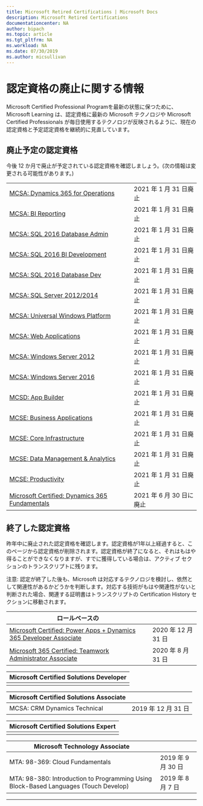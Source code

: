 ```yaml
---
title: Microsoft Retired Certifications | Microsoft Docs
description: Microsoft Retired Certifications
documentationcenter: NA
author: bipach
ms.topic: article
ms.tgt_pltfrm: NA
ms.workload: NA
ms.date: 07/30/2019
ms.author: micsullivan
---
```

# 認定資格の廃止に関する情報

Microsoft Certified Professional Programを最新の状態に保つために、Microsoft Learning は、認定資格に最新の Microsoft テクノロジや Microsoft Certified Professionals が毎日使用するテクノロジが反映されるように、現在の認定資格と予定認定資格を継続的に見直しています。

## 廃止予定の認定資格

今後 12 か月で廃止が予定されている認定資格を確認しましょう。(次の情報は変更される可能性があります。)  

|                                             |                    |
| ---------------------------------------------------------------------------------- | ------------------ |
| [MCSA: Dynamics 365 for Operations](/learn/certifications/mcsa-microsoft-dynamics-365-for-operations) | 2021 年 1 月 31 日廃止 |
| [MCSA: BI Reporting](/learn/certifications/mcsa-bi-reporting) | 2021 年 1 月 31 日廃止 |
| [MCSA: SQL 2016 Database Admin](/learn/certifications/mcsa-sql2016-database-administration-certification) | 2021 年 1 月 31 日廃止 |
| [MCSA: SQL 2016 BI Development](/learn/certifications/mcsa-sql2016-business-intelligence-certification) | 2021 年 1 月 31 日廃止 |
| [MCSA: SQL 2016 Database Dev](/learn/certifications/mcsa-sql2016-database-development-certification) | 2021 年 1 月 31 日廃止 |
| [MCSA: SQL Server 2012/2014](/learn/certifications/mcsa-sql-certification) | 2021 年 1 月 31 日廃止 |
| [MCSA: Universal Windows Platform](/learn/certifications/mcsa-universal-windows-platform) | 2021 年 1 月 31 日廃止 |
| [MCSA: Web Applications](/learn/certifications/mcsa-web-applications-certification) | 2021 年 1 月 31 日廃止 |
| [MCSA: Windows Server 2012](/learn/certifications/mcsa-windows-server-certification) | 2021 年 1 月 31 日廃止 |
| [MCSA: Windows Server 2016](/learn/certifications/mcsa-windows-server-2016-certification) | 2021 年 1 月 31 日廃止 |
| [MCSD: App Builder](/learn/certifications/mcsd-app-builder-certification) | 2021 年 1 月 31 日廃止 |
| [MCSE: Business Applications](/learn/certifications/mcse-business-applications) | 2021 年 1 月 31 日廃止 |
| [MCSE: Core Infrastructure](/learn/certifications/mcse-core-infrastructure) | 2021 年 1 月 31 日廃止 |
| [MCSE: Data Management & Analytics](/learn/certifications/mcse-data-management-analytics) | 2021 年 1 月 31 日廃止 |
| [MCSE: Productivity](/learn/certifications/mcse-productivity-certification) | 2021 年 1 月 31 日廃止 |
| [Microsoft Certified: Dynamics 365 Fundamentals](/learn/certifications/d365-fundamentals) | 2021 年 6 月 30 日に廃止 |

## 終了した認定資格

昨年中に廃止された認定資格を確認します。認定資格が1年以上経過すると、このページから認定資格が削除されます。認定資格が終了になると、それはもはや得ることができなくなりますが、すでに獲得している場合は、アクティブ セクションのトランスクリプトに残ります。

注意: 認定が終了した後も、Microsoft は対応するテクノロジを検討し、依然として関連性があるかどうかを判断します。対応する技術がもはや関連性がないと判断された場合、関連する証明書はトランスクリプトの Certification History セクションに移動されます。

| ロールベースの                                                                         |                    |
| ---------------------------------------------------------------------------------- | ------------------ |
| [Microsoft Certified: Power Apps + Dynamics 365 Developer Associate](/learn/certifications/power-apps-and-d365-developer-associate) | 2020 年 12 月 31 日 |
| [Microsoft 365 Certified: Teamwork Administrator Associate](/learn/certifications/m365-teamwork-administrator)              | 2020 年 8 月 31 日 |

| Microsoft Certified Solutions Developer                                            |
| ---------------------------------------------------------------------------------- |
|                                                                                    |

| Microsoft Certified Solutions Associate                                            |                    |
| ---------------------------------------------------------------------------------- | ------------------ |
| MCSA: CRM Dynamics Technical                                                                                                | 2019 年 12 月 31 日 |

| Microsoft Certified Solutions Expert                                               |
| ---------------------------------------------------------------------------------- |
|                                                                                    |

| Microsoft Technology Associate                                                     |                    |
| ---------------------------------------------------------------------------------- | ------------------ |
| MTA: 98-369: Cloud Fundamentals                                                                                             | 2019 年 9 月 30 日 |
| MTA: 98-380: Introduction to Programming Using Block-Based Languages (Touch Develop)                                        | 2019 年 8 月 7 日|
___
